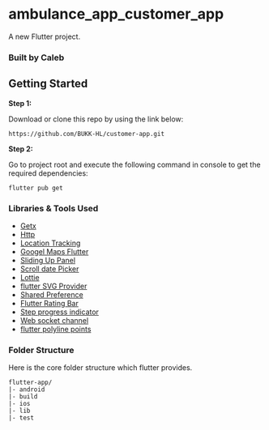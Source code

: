# ambulance_app_customer_app

A new Flutter project.

### Built by Caleb

## Getting Started

**Step 1:**

Download or clone this repo by using the link below:

```
https://github.com/BUKK-HL/customer-app.git

```

**Step 2:**

Go to project root and execute the following command in console to get the required dependencies: 

```
flutter pub get 
```

### Libraries & Tools Used

* [Getx](https://pub.dev/packages/get)
* [Http](https://pub.dev/packages/http)
* [Location Tracking](https://pub.dev/packages/geolocator)
* [Googel Maps Flutter](https://pub.dev/packages/google_maps_flutter)
* [Sliding Up Panel](https://pub.dev/packages/sliding_up_panel)
* [Scroll date Picker](https://pub.dev/packages/scroll_date_picker)
* [Lottie](https://pub.dev/packages/lottie)
* [flutter SVG Provider](https://pub.dev/packages/flutter_svg_provider)
* [Shared Preference](https://pub.dev/packages/shared_preferences)
* [Flutter Rating Bar](https://pub.dev/packages/flutter_rating_bar)
* [Step progress indicator](https://pub.dev/packages/step_progress_indicator)
* [Web socket channel](https://pub.dev/packages/web_socket_channel)
* [flutter polyline points](https://pub.dev/packages/flutter_polyline_points)


### Folder Structure
Here is the core folder structure which flutter provides.

```
flutter-app/
|- android
|- build
|- ios
|- lib
|- test
```

<!-- Here is the folder structure i have been using in this project

```
lib/
|- constants/
|- data/
|- stores/
|- ui/
|- utils/
|- widgets/
|- main.dart
|- routes.dart -->
```

